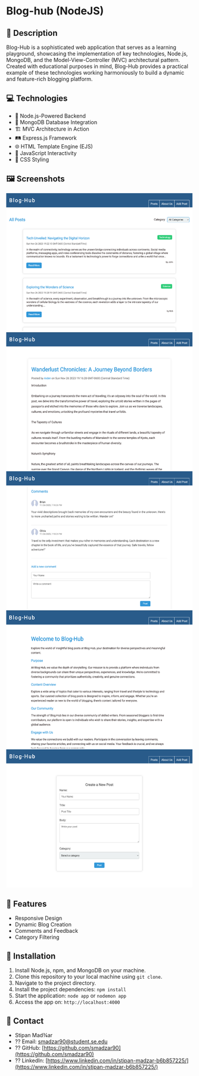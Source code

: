 # Blog-hub (NodeJS)

## 📖  Description

Blog-Hub is a sophisticated web application that serves as a learning playground, showcasing the implementation of key technologies, Node.js, MongoDB, and the Model-View-Controller (MVC) architectural pattern. Created with educational purposes in mind, Blog-Hub provides a practical example of these technologies working harmoniously to build a dynamic and feature-rich blogging platform.

## 💻  Technologies

- 🚀 Node.js-Powered Backend
- 🍃 MongoDB Database Integration
- 🏗️ MVC Architecture in Action
- 🛤️ Express.js Framework
- 🌐 HTML Template Engine (EJS)
- 🚀 JavaScript Interactivity
- 🎨 CSS Styling

## 🖼️   Screenshots

<img src="screenshots/all_posts.png" width="500" height="370" />
<img src="screenshots/post_details.png" width="500" height="370" />
<img src="screenshots/post_comments.png" width="500" height="370" />
<img src="screenshots/about_us.png" width="500" height="370" />
<img src="screenshots/add_post.png" width="500" height="370" />

## 🌟  Features

- Responsive Design
- Dynamic Blog Creation
- Comments and Feedback
- Category Filtering

## 🔧  Installation

1. Install Node.js, npm, and MongoDB on your machine.
2. Clone this repository to your local machine using `git clone`.
3. Navigate to the project directory.
4. Install the project dependencies: `npm install`
5. Start the application: `node app` or `nodemon app`  
6. Access the app on: `http://localhost:4000`


## 📧  Contact

- Stipan Mad¾ar
- ?? Email: smadzar90@student.se.edu
- ?? GitHub: [https://github.com/smadzar90](https://github.com/smadzar90)
- ?? LinkedIn: [https://www.linkedin.com/in/stipan-madzar-b6b857225/](https://www.linkedin.com/in/stipan-madzar-b6b857225/)
